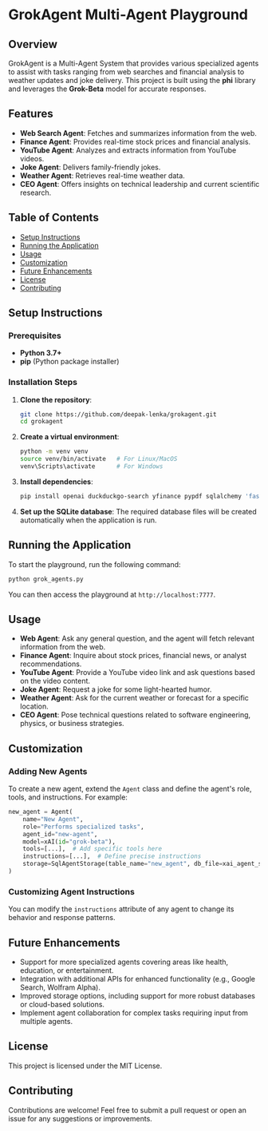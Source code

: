 # GrokAgent Multi-Agent Playground

## Overview

GrokAgent is a Multi-Agent System that provides various specialized agents to assist with tasks ranging from web searches and financial analysis to weather updates and joke delivery. This project is built using the **phi** library and leverages the **Grok-Beta** model for accurate responses.

## Features

- **Web Search Agent**: Fetches and summarizes information from the web.
- **Finance Agent**: Provides real-time stock prices and financial analysis.
- **YouTube Agent**: Analyzes and extracts information from YouTube videos.
- **Joke Agent**: Delivers family-friendly jokes.
- **Weather Agent**: Retrieves real-time weather data.
- **CEO Agent**: Offers insights on technical leadership and current scientific research.

## Table of Contents

- [Setup Instructions](#setup-instructions)
- [Running the Application](#running-the-application)
- [Usage](#usage)
- [Customization](#customization)
- [Future Enhancements](#future-enhancements)
- [License](#license)
- [Contributing](#contributing)

## Setup Instructions

### Prerequisites

- **Python 3.7+**
- **pip** (Python package installer)

### Installation Steps

1. **Clone the repository**:
   ```bash
   git clone https://github.com/deepak-lenka/grokagent.git
   cd grokagent
   ```

2. **Create a virtual environment**:
   ```bash
   python -m venv venv
   source venv/bin/activate   # For Linux/MacOS
   venv\Scripts\activate      # For Windows
   ```

3. **Install dependencies**:
   ```bash
   pip install openai duckduckgo-search yfinance pypdf sqlalchemy 'fastapi[standard]' youtube-transcript-api phidata
   ```

4. **Set up the SQLite database**: The required database files will be created automatically when the application is run.

## Running the Application

To start the playground, run the following command:
```bash
python grok_agents.py
```

You can then access the playground at `http://localhost:7777`.

## Usage

- **Web Agent**: Ask any general question, and the agent will fetch relevant information from the web.
- **Finance Agent**: Inquire about stock prices, financial news, or analyst recommendations.
- **YouTube Agent**: Provide a YouTube video link and ask questions based on the video content.
- **Joke Agent**: Request a joke for some light-hearted humor.
- **Weather Agent**: Ask for the current weather or forecast for a specific location.
- **CEO Agent**: Pose technical questions related to software engineering, physics, or business strategies.

## Customization

### Adding New Agents

To create a new agent, extend the `Agent` class and define the agent's role, tools, and instructions. For example:
```python
new_agent = Agent(
    name="New Agent",
    role="Performs specialized tasks",
    agent_id="new-agent",
    model=xAI(id="grok-beta"),
    tools=[...],  # Add specific tools here
    instructions=[...],  # Define precise instructions
    storage=SqlAgentStorage(table_name="new_agent", db_file=xai_agent_storage),
)
```

### Customizing Agent Instructions

You can modify the `instructions` attribute of any agent to change its behavior and response patterns.

## Future Enhancements

- Support for more specialized agents covering areas like health, education, or entertainment.
- Integration with additional APIs for enhanced functionality (e.g., Google Search, Wolfram Alpha).
- Improved storage options, including support for more robust databases or cloud-based solutions.
- Implement agent collaboration for complex tasks requiring input from multiple agents.

## License

This project is licensed under the MIT License.

## Contributing

Contributions are welcome! Feel free to submit a pull request or open an issue for any suggestions or improvements.
